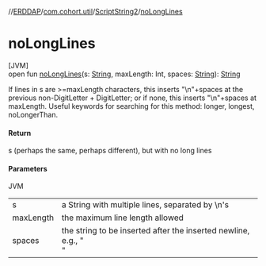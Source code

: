 //[ERDDAP](../../../index.md)/[com.cohort.util](../index.md)/[ScriptString2](index.md)/[noLongLines](no-long-lines.md)

# noLongLines

[JVM]\
open fun [noLongLines](no-long-lines.md)(s: [String](https://docs.oracle.com/en/java/javase/17/docs/api/java.base/java/lang/String.html), maxLength: Int, spaces: [String](https://docs.oracle.com/en/java/javase/17/docs/api/java.base/java/lang/String.html)): [String](https://docs.oracle.com/en/java/javase/17/docs/api/java.base/java/lang/String.html)

If lines in s are &gt;=maxLength characters, this inserts &quot;\n&quot;+spaces at the previous non-DigitLetter + DigitLetter; or if none, this inserts &quot;\n&quot;+spaces at maxLength. Useful keywords for searching for this method: longer, longest, noLongerThan.

#### Return

s (perhaps the same, perhaps different), but with no long lines

#### Parameters

JVM

| | |
|---|---|
| s | a String with multiple lines, separated by \n's |
| maxLength | the maximum line length allowed |
| spaces | the string to be inserted after the inserted newline, e.g., &quot;<br/> &quot; |